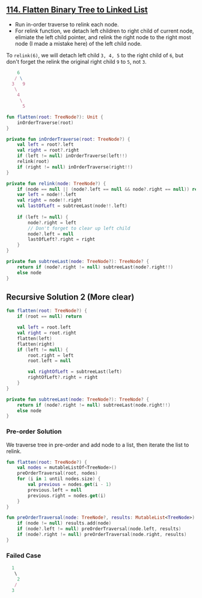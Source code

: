 ## [114. Flatten Binary Tree to Linked List](https://leetcode.com/problems/flatten-binary-tree-to-linked-list/)

* Run in-order traverse to relink each node.
* For relink function, we detach left children to right child of current node, elimiate the left child pointer, and relink the right node to the right most node (I made a mistake here) of the left child node.

To `relink(6)`, we will detach left child `3, 4, 5` to the right child of `6`, but don't forget the relink the original right child `9` to `5`, not `3`.

```js
    6
   / \ 
  3   9
   \
    4
     \
      5
```

```kotlin
fun flatten(root: TreeNode?): Unit {
    inOrderTraverse(root)
}

private fun inOrderTraverse(root: TreeNode?) {
    val left = root?.left
    val right = root?.right
    if (left != null) inOrderTraverse(left!!)
    relink(root)
    if (right != null) inOrderTraverse(right!!)
}

private fun relink(node: TreeNode?) {
    if (node == null || (node?.left == null && node?.right == null)) return
    var left = node!!.left
    val right = node!!.right
    val lastOfLeft = subtreeLast(node!!.left)
    
    if (left != null) {
        node?.right = left
        // Don't forget to clear up left child
        node?.left = null
        lastOfLeft?.right = right
    }
}

private fun subtreeLast(node: TreeNode?): TreeNode? {
    return if (node?.right != null) subtreeLast(node?.right!!)
    else node
}
```

## Recursive Solution 2 (More clear)
```kotlin
fun flatten(root: TreeNode?) {
    if (root == null) return

    val left = root.left
    val right = root.right
    flatten(left)
    flatten(right)
    if (left != null) {
        root.right = left
        root.left = null

        val rightOfLeft = subtreeLast(left)
        rightOfLeft?.right = right
    }
}

private fun subtreeLast(node: TreeNode?): TreeNode? {
    return if (node?.right != null) subtreeLast(node.right!!)
    else node
}
```

### Pre-order Solution
We traverse tree in pre-order and add node to a list, then iterate the list to relink.

```kotlin
fun flatten(root: TreeNode?) {
    val nodes = mutableListOf<TreeNode>()
    preOrderTraversal(root, nodes)
    for (i in 1 until nodes.size) {
        val previous = nodes.get(i - 1)
        previous.left = null
        previous.right = nodes.get(i)
    }
}

fun preOrderTraversal(node: TreeNode?, results: MutableList<TreeNode>) {
    if (node != null) results.add(node)
    if (node?.left != null) preOrderTraversal(node.left, results)
    if (node?.right != null) preOrderTraversal(node.right, results)
}
```

### Failed Case
```js
  1
   \
    2
   /
  3
```